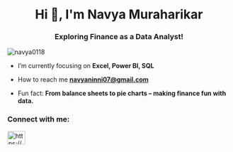 <h1 align="center">Hi 👋, I'm Navya Muraharikar</h1>
<h3 align="center">Exploring Finance as a Data Analyst!</h3>

<p align="left"> <img src="https://komarev.com/ghpvc/?username=navya0118&label=Profile%20views&color=0e75b6&style=flat" alt="navya0118" /> </p>

- I’m currently focusing on **Excel, Power BI, SQL**

- How to reach me **navyaninni07@gmail.com**

- Fun fact: **From balance sheets to pie charts – making finance fun with data.**

<h3 align="left">Connect with me:</h3>
<p align="left">
<a href="https://www.linkedin.com/in/navyamuraharikar/" target="blank"><img align="center" src="https://raw.githubusercontent.com/rahuldkjain/github-profile-readme-generator/master/src/images/icons/Social/linked-in-alt.svg" alt="https://www.linkedin.com/in/navyamuraharikar/" height="30" width="40" /></a>
</p>
